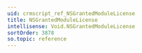 ```yaml
---
uid: crmscript_ref_NSGrantedModuleLicense
title: NSGrantedModuleLicense
intellisense: Void.NSGrantedModuleLicense
sortOrder: 3878
so.topic: reference
---
```

